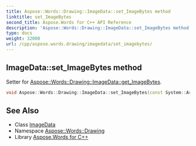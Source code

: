 ```yaml
---
title: Aspose::Words::Drawing::ImageData::set_ImageBytes method
linktitle: set_ImageBytes
second_title: Aspose.Words for C++ API Reference
description: 'Aspose::Words::Drawing::ImageData::set_ImageBytes method. Setter for Aspose::Words::Drawing::ImageData::get_ImageBytes in C++.'
type: docs
weight: 32000
url: /cpp/aspose.words.drawing/imagedata/set_imagebytes/
---
```

## ImageData::set_ImageBytes method


Setter for [Aspose::Words::Drawing::ImageData::get_ImageBytes](../get_imagebytes/).

```cpp
void Aspose::Words::Drawing::ImageData::set_ImageBytes(const System::ArrayPtr<uint8_t> &value)
```

## See Also

* Class [ImageData](../)
* Namespace [Aspose::Words::Drawing](../../)
* Library [Aspose.Words for C++](../../../)
